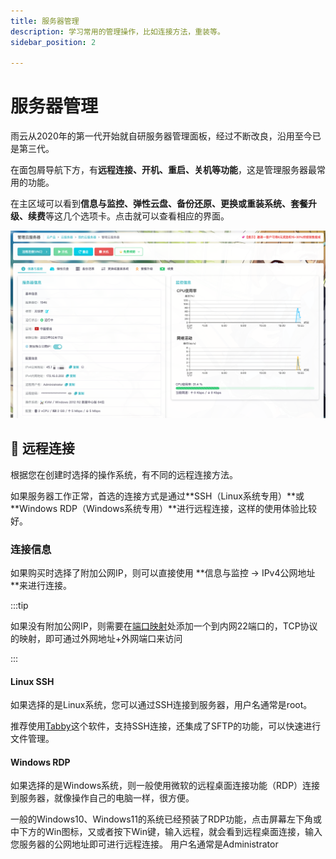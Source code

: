 ```yaml
---
title: 服务器管理
description: 学习常用的管理操作，比如连接方法，重装等。
sidebar_position: 2 

---
```



# 服务器管理

雨云从2020年的第一代开始就自研服务器管理面板，经过不断改良，沿用至今已是第三代。

在面包屑导航下方，有**远程连接、开机、重启、关机等功能**，这是管理服务器最常用的功能。

在主区域可以看到**信息与监控、弹性云盘、备份还原、更换或重装系统、套餐升级、续费**等这几个选项卡。点击就可以查看相应的界面。

![image-20230117140050037](./assets/image-20230117140050037.png)

## 🔗 远程连接

根据您在创建时选择的操作系统，有不同的远程连接方法。

如果服务器工作正常，首选的连接方式是通过**SSH（Linux系统专用）**或 **Windows RDP（Windows系统专用）**进行远程连接，这样的使用体验比较好。

### 连接信息

如果购买时选择了附加公网IP，则可以直接使用 **信息与监控 -> IPv4公网地址 **来进行连接。

:::tip

如果没有附加公网IP，则需要在[端口映射]处添加一个到内网22端口的，TCP协议的映射，即可通过外网地址+外网端口来访问

:::

#### Linux SSH

如果选择的是Linux系统，您可以通过SSH连接到服务器，用户名通常是root。

推荐使用[Tabby]这个软件，支持SSH连接，还集成了SFTP的功能，可以快速进行文件管理。

#### Windows RDP
如果选择的是Windows系统，则一般使用微软的远程桌面连接功能（RDP）连接到服务器，就像操作自己的电脑一样，很方便。

一般的Windows10、Windows11的系统已经预装了RDP功能，点击屏幕左下角或中下方的Win图标，又或者按下Win键，输入远程，就会看到远程桌面连接，输入您服务器的公网地址即可进行远程连接。
用户名通常是Administrator








[Tabby]: https://github.com/Eugeny/tabby
[端口映射]: nat

